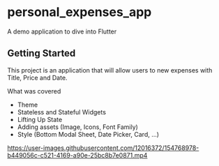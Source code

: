 # personal_expenses_app

A demo application to dive into Flutter

## Getting Started

This project is an application that will allow users to new expenses with Title, Price and Date.

What was covered

- Theme
- Stateless and Stateful Widgets
- Lifting Up State
- Adding assets (Image, Icons, Font Family)
- Style (Bottom Modal Sheet, Date Picker, Card, ...)


https://user-images.githubusercontent.com/12016372/154768978-b449056c-c521-4169-a90e-25bc8b7e0871.mp4

